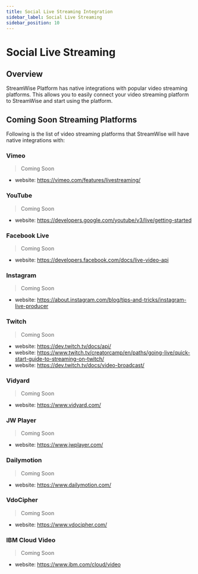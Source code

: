 ```yaml
---
title: Social Live Streaming Integration
sidebar_label: Social Live Streaming
sidebar_position: 10
---
```

# Social Live Streaming

## Overview

StreamWise Platform has native integrations with popular video streaming platforms. This allows you to easily connect your video streaming platform to StreamWise and start using the platform.

## Coming Soon Streaming Platforms

Following is the list of video streaming platforms that StreamWise will have native integrations with:

### Vimeo

> Coming Soon

* website: https://vimeo.com/features/livestreaming/

### YouTube

> Coming Soon

* website: https://developers.google.com/youtube/v3/live/getting-started

### Facebook Live

> Coming Soon

* website: https://developers.facebook.com/docs/live-video-api

### Instagram

> Coming Soon

* website: https://about.instagram.com/blog/tips-and-tricks/instagram-live-producer

### Twitch

> Coming Soon

* website: https://dev.twitch.tv/docs/api/
* website: https://www.twitch.tv/creatorcamp/en/paths/going-live/quick-start-guide-to-streaming-on-twitch/
* website: https://dev.twitch.tv/docs/video-broadcast/

### Vidyard

> Coming Soon

* website: https://www.vidyard.com/

### JW Player

> Coming Soon

* website: https://www.jwplayer.com/

### Dailymotion

> Coming Soon

* website: https://www.dailymotion.com/

### VdoCipher

> Coming Soon

* website: https://www.vdocipher.com/

### IBM Cloud Video

> Coming Soon

* website: https://www.ibm.com/cloud/video